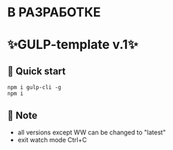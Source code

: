 # В РАЗРАБОТКЕ

# ✨GULP-template v.1✨

## 🚀 Quick start
```
npm i gulp-cli -g
npm i

```
## 📖 Note
- all versions except WW can be changed to "latest"
- exit watch mode Ctrl+C